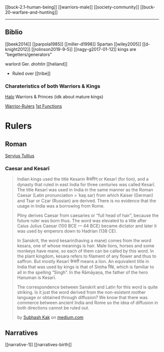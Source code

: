 
[[buck-2.1-human-being]]
[[warriors-male]]
[[society-community]]
[[buck-20-warfare-and-hunting]]

---



## Biblio
[[beek2014]]
[[parpola1985]]
[[miller-d1998]] Spartan
[[wiley2005]]
[[d-knight2012]]
[[rolinson2019-9-5]]
[[nagy-g2017-01-12]] kings are "begetters/generators"

warlord
Ger. *drohtin*
[[heliand]]


- Ruled over [[tribe]]



### Charateristics of both Warriors & Kings
[Halo](halo.md) Warriors & Princes (idk about mature kings)



[Warrior-Rulers](king-ruler-chief-leader-lord.md)
[1st Functions](first-function-sovereignty.md)

# Rulers

## Roman
[Servius Tullius](servius-tullius.md)

### **Caesar and Kesarī**

> Indian kings used the title Kesarin केसरिन् or Kesarī (for lion), and a dynasty that ruled in east India for three centuries was called Kesarī. The title Kesarī was used in India in the same manner as the Roman Caesar (Latin pronunciation = ˈkae̯.sar) from which Kaiser (German) and Tsar or Czar (Russian) are derived. There is no evidence that the usage in India was a borrowing from Rome.
> 
> Pliny derives Caesar from caesaries or “full head of hair”, because the future ruler was born thus. The word was elevated to a title after Caius Julius Caesar (100 BCE — 44 BCE) became dictator and later it was used by emperors down to Hadrian (138 CE).
> 
> In Sanskrit, the word kesarin(having a mane) comes from the word kesara, one of whose meanings is hair. Male lions, horses and some monkeys have mane, so each of them can be called by this word. In the plant kingdom, kesara refers to filament of any flower and thus to saffron. But mostly Kesarī केसरी means a lion. An equivalent title in India that was used by kings is that of Siṃha सिंह, which is familiar to all in the spelling “Singh”. In the Rāmāyaṇa, the father of the hero Hanuman is Kesarī.
> 
> The correspondence between Sanskrit and Latin for this word is quite striking. Is it just the word derived from the non-existent mother language or obtained through diffusion? We know that there was commerce between ancient India and Rome so the idea of diffusion in both directions cannot be ruled out.
> 
> by [Subhash Kak](https://medium.com/@subhashkak1) on [medium.com](https://medium.com/@subhashkak1/the-indian-caesar-and-the-city-6fc1a083147a)

## Narratives
[[narrative-1]]
[[narratives-birth]]
